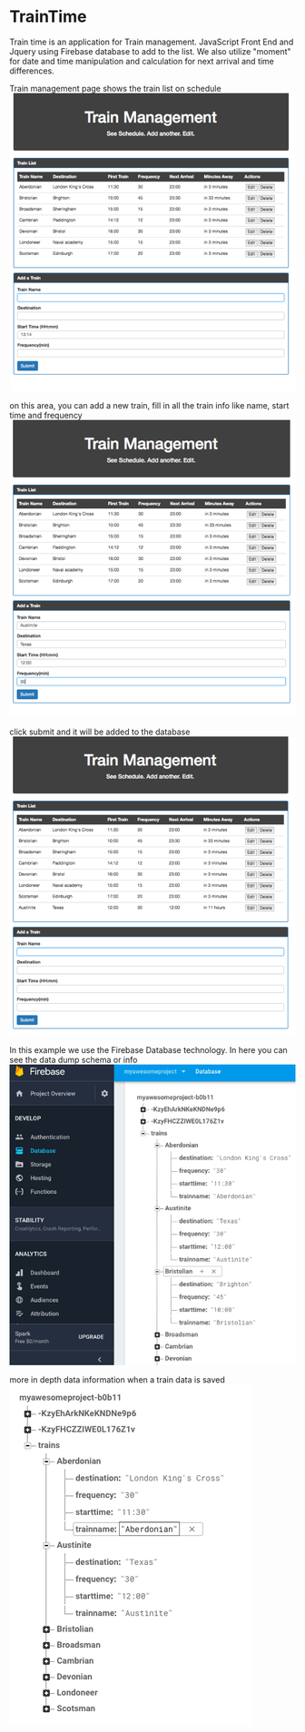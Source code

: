 # TrainTime
Train time is an application for Train management. JavaScript Front End and Jquery using Firebase database to add to the list. We also utilize "moment" for date and time manipulation and calculation for next arrival and time differences.

Train management page shows the train list on schedule
![page 1](/assets/images/train1.png)

on this area, you can add a new train, fill in all the train info like name, start time and frequency
![page 2](/assets/images/train2.png)

click submit and it will be added to the database
![page 3](/assets/images/train3.png)

In this example we use the Firebase Database technology. In here you can see the data dump schema or info
![page 4](/assets/images/train4.png)

more in depth data information when a train data is saved
![page 5](/assets/images/train5.png)
